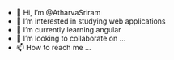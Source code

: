 - 👋 Hi, I’m @AtharvaSriram
- 👀 I’m interested in studying web applications
- 🌱 I’m currently learning angular
- 💞️ I’m looking to collaborate on ...
- 📫 How to reach me ...

<!---
AtharvaSriram/AtharvaSriram is a ✨ special ✨ repository because its `README.md` (this file) appears on your GitHub profile.
You can click the Preview link to take a look at your changes.
--->
